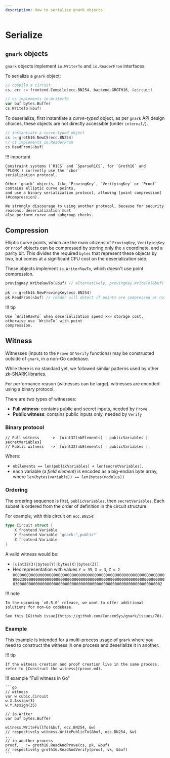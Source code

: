 ```yaml
---
description: How to serialize gnark objects
---
```


# Serialize

## `gnark` objects

`gnark` objects implement `io.WriterTo` and `io.ReaderFrom` interfaces.

To serialize a `gnark` object:

```go
// compile a circuit
cs, err := frontend.Compile(ecc.BN254, backend.GROTH16, &circuit)

// cs implements io.WriterTo
var buf bytes.Buffer
cs.WriteTo(&buf)
```

To deserialize, first instantiate a *curve-typed* object, as per `gnark` API design
choices, these objects are not directly accessible (under `internal/`).

```go
// instantiate a curve-typed object
cs := groth16.NewCS(ecc.BN254)
// cs implements io.ReaderFrom
cs.ReadFrom(&buf)
```

!!! important

    Constraint systems (`R1CS` and `SparseR1CS`, for `Groth16` and `PLONK`) currently use the `cbor`
    serialization protocol.

    Other `gnark` objects, like `ProvingKey`, `VerifyingKey` or `Proof` contains elliptic curve points,
    and use a binary serialization protocol, allowing [point compression](#compression).

    We strongly discourage to using another protocol, because for security reasons, deserialization must
    also perform curve and subgroup checks.

## Compression

Elliptic curve points, which are the main citizens of `ProvingKey`, `VerifyingKey` or `Proof`
objects can be compressed by storing only the `X` coordinate, and a parity bit. This divides the
required `bytes` that represent these objects by two, but comes at a significant CPU cost on the
deserialization side.

These objects implement `io.WriterRawTo`, which doesn't use point compression.

```go
provingKey.WriteRawTo(&buf) // alternatively, provingKey.WriteTo(&buf)
...
pk := groth16.NewProvingKey(ecc.BN254)
pk.ReadFrom(&buf) // reader will detect if points are compressed or not.
```

!!! tip

    Use `WriteRawTo` when deserialization speed >>> storage cost, otherwise use `WriteTo` with point
    compression.

## Witness

Witnesses (inputs to the `Prove` or `Verify` functions) may be constructed outside of `gnark`, in a
non-Go codebase.

While there is no standard yet, we followed similar patterns used by other zk-SNARK libraries.

For performance reason (witnesses can be large), witnesses are encoded using a binary protocol.

There are two types of witnesses:

* **Full witness**: contains public and secret inputs, needed by `Prove`
* **Public witness**: contains public inputs only, needed by `Verify`

### Binary protocol

```no-lang
// Full witness     ->  [uint32(nbElements) | publicVariables | secretVariables]
// Public witness   ->  [uint32(nbElements) | publicVariables ]
```

Where:

* `nbElements == len(publicVariables) + len(secretVariables)`.
* each variable (a *field element*) is encoded as a big-endian byte array, where
`len(bytes(variable)) == len(bytes(modulus))`

### Ordering

The ordering sequence is first, `publicVariables`, then `secretVariables`.
Each subset is ordered from the order of definition in the circuit structure.

For example, with this circuit on `ecc.BN254`:

```go
type Circuit struct {
    X frontend.Variable
    Y frontend.Variable `gnark:",public"`
    Z frontend.Variable
}
```

A valid witness would be:

* `[uint32(3)|bytes(Y)|bytes(X)|bytes(Z)]`
* Hex representation with values `Y = 35`, `X = 3`, `Z = 2`
`00000003000000000000000000000000000000000000000000000000000000000000002300000000000000000000000000000000000000000000000000000000000000030000000000000000000000000000000000000000000000000000000000000002`

!!! note

    In the upcoming `v0.5.0` release, we want to offer additional solutions for non-Go codebase.

    See this [Github issue](https://github.com/ConsenSys/gnark/issues/70).

### Example

This example is intended for a multi-process usage of `gnark` where you need
to construct the witness in one process and deserialize it in another.

!!! tip

    If the witness creation and proof creation live in the same process, refer to [Construct the witness](prove.md).

!!! example "Full witness in Go"

    ```go
    // witness
    var w cubic.Circuit
    w.X.Assign(3)
    w.Y.Assign(35)

    // io.Writer
    var buf bytes.Buffer

    witness.WriteFullTo(&buf, ecc.BN254, &w)
    // respectively witness.WritePublicTo(&buf, ecc.BN254, &w)
    ...
    // in another process
    proof, _ := groth16.ReadAndProve(cs, pk, &buf)
    // respectively groth16.ReadAndVerify(proof, vk, &buf)
    ```
